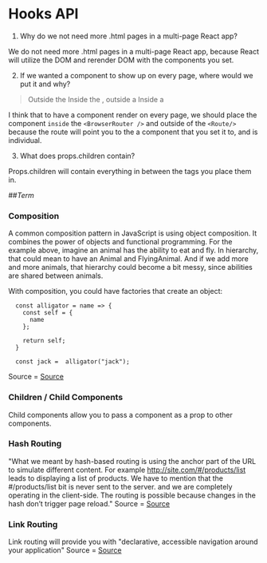 # Hooks API

1. Why do we not need more .html pages in a multi-page React app?

We do not need more .html pages in a multi-page React app, because React will utilize the DOM and rerender DOM with the components you set.

2. If we wanted a component to show up on every page, where would we put it and why?

> Outside the <BrowserRouter/>
> Inside the <BrowserRouter />, outside a <Route />
> Inside a <Route />

I think that to have a component render on every page, we should place the component `inside` the `<BrowserRouter />` and outside of the `<Route/>` because the route will point you to the a component that you set it to, and is individual.  

3. What does props.children contain?

Props.children will contain everything in between the tags you place them in. 


##_Term_
### Composition
A common composition pattern in JavaScript is using object composition. It combines the power of objects and functional programming. For the example above, imagine an animal has the ability to eat and fly. In hierarchy, that could mean to have an Animal and FlyingAnimal. And if we add more and more animals, that hierarchy could become a bit messy, since abilities are shared between animals.

With composition, you could have factories that create an object:

      const alligator = name => {
        const self = {
          name
        };

        return self;
      }

      const jack =  alligator("jack");
      
Source = [Source](https://alligator.io/js/class-composition/)
### Children / Child Components
Child components allow you to pass a component as a prop to other components. 
### Hash Routing
"What we meant by hash-based routing is using the anchor part of the URL to simulate different content. For example http://site.com/#/products/list leads to displaying a list of products. We have to mention that the #/products/list bit is never sent to the server. and we are completely operating in the client-side. The routing is possible because changes in the hash don’t trigger page reload." Source = [Source](https://krasimirtsonev.com/blog/article/deep-dive-into-client-side-routing-navigo-pushstate-hash)
### Link Routing
Link routing will provide you with "declarative, accessible navigation around your application" Source = [Source](https://reactrouter.com/web/api/Link)
